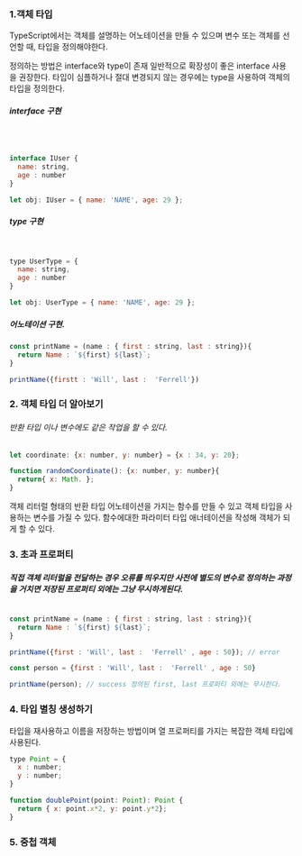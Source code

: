 ###  1.객체 타입

TypeScript에서는 객체를 설명하는 어노테이션을 만들 수 있으며 변수 또는 객체를 선언할 때, 타입을 정의해야한다.

정의하는 방법은 interface와 type이 존재
일반적으로 확장성이 좋은 interface 사용을 권장한다.
타입이 심플하거나 절대 변경되지 않는 경우에는 type을 사용하여 객체의 타입을 정의한다.

##### interface 구현
<br>

```javascript

interface IUser {
  name: string,
  age : number
}

let obj: IUser = { name: 'NAME', age: 29 };
```


##### type 구현
<br>

```javascript
type UserType = {
  name: string,
  age : number
}

let obj: UserType = { name: 'NAME', age: 29 };
```

##### 어노테이션 구현.

``` javascript
const printName = (name : { first : string, last : string}){
  return Name : `${first} ${last}`;
}

printName({firstt : 'Will', last :  'Ferrell'})
```

### 2. 객체 타입 더 알아보기

###### 반환 타입 이나 변수에도 같은 작업을 할 수 있다.

``` javascript
let coordinate: {x: number, y: number} = {x : 34, y: 20};

function randomCoordinate(): {x: number, y: number}{
  return{ x: Math. };
}
```
객체 리터럴 형태의 반환 타입 어노테이션을 가지는 함수를 만들 수 있고
객체 타입을 사용하는 변수를 가질 수 있다.
함수에대한 파라미터 타입 애너테이션을 작성해 객체가 되게 할 수 있다.

### 3. 초과 프로퍼티

##### 직접 객체 리터럴을 전달하는 경우 오류를 띄우지만 사전에 별도의 변수로 정의하는 과정을 거치면 저장된 프로퍼티 외에는 그냥 무시하게된다.
``` javascript 

const printName = (name : { first : string, last : string}){
  return Name : `${first} ${last}`;
}

printName({first : 'Will', last :  'Ferrell' , age : 50}); // error

const person = {first : 'Will', last :  'Ferrell' , age : 50}

printName(person); // success 정의된 first, last 프로퍼티 외에는 무시한다.

```

### 4. 타입 별칭 생성하기

타입을 재사용하고 이름을 저장하는 방법이며 열 프로퍼티를 가지는 복잡한 객체 타입에 사용된다.

```javascript
type Point = {  
  x : number;
  y : number;
}

function doublePoint(point: Point): Point {
  return { x: point.x*2, y: point.y*2};
}

```

### 5. 중첩 객체






